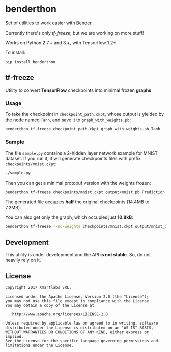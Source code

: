 # benderthon

Set of utilities to work easier with [Bender](https://github.com/xmartlabs/Bender).

Currently there's only *tf-freeze*, but we are working on more stuff!

Works on Python 2.7.+ and 3.+, with Tensorflow 1.2+.

To install:

```bash
pip install benderthon
```

## tf-freeze

Utility to convert **TensorFlow** checkpoints into minimal frozen **graphs**.

### Usage

To take the checkpoint in `checkpoint_path.ckpt`, whose output is yielded by the node named `Tanh`, and save it to `graph_with_weights.pb`:

```bash
benderthon tf-freeze checkpoint_path.ckpt graph_with_weights.pb Tanh
```

### Sample

The file `sample.py` contains a 2-hidden layer network example for MNIST dataset. If you run it, it will generate checkpoints files with prefix `checkpoints/mnist.ckpt`:

```bash
./sample.py
```

Then you can get a minimal protobuf version with the weights frozen:

```bash
benderthon tf-freeze checkpoints/mnist.ckpt output/mnist.pb Prediction
```

The generated file occupies **half** the original checkpoints (14.4MB to 7.2MB).


You can also get only the graph, which occupies just **10.8kB**:

```bash
benderthon tf-freeze --no-weights checkpoints/mnist.ckpt output/mnist_only_graph.pb Prediction
```

## Development

This utility is under development and the API **is not stable**. So, do not heavily rely on it.

## License

```
Copyright 2017 Xmartlabs SRL.

Licensed under the Apache License, Version 2.0 (the "License");
you may not use this file except in compliance with the License.
You may obtain a copy of the License at

   http://www.apache.org/licenses/LICENSE-2.0

Unless required by applicable law or agreed to in writing, software
distributed under the License is distributed on an "AS IS" BASIS,
WITHOUT WARRANTIES OR CONDITIONS OF ANY KIND, either express or implied.
See the License for the specific language governing permissions and
limitations under the License.
```
